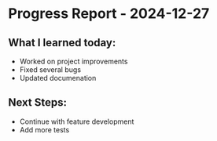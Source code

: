 # Progress Report - 2024-12-27
## What I learned today:
- Worked on project improvements
- Fixed several bugs
- Updated documenation

## Next Steps:
- Continue with feature development
- Add more tests
